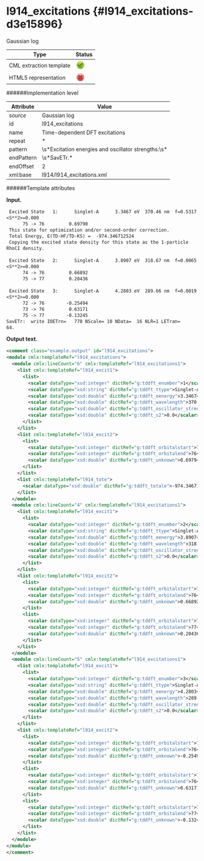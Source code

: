# l914\_excitations {#l914_excitations-d3e15896}

Gaussian log

| Type                                                                                                                                                | Status                                                                                                                                              |
|----|----|
| CML extraction template                                                                                                                             | ![](/imgs/Total.png)                                                                                                                                |
| HTML5 representation                                                                                                                                | ![](/imgs/None.png)                                                                                                                                 |

######Implementation level

| Attribute                                                                                                                                           | Value                                                                                                                                               |
|----|----|
| *source*                                                                                                                                            | Gaussian log                                                                                                                                        |
| id                                                                                                                                                  | l914\_excitations                                                                                                                                   |
| name                                                                                                                                                | Time-dependent DFT excitations                                                                                                                      |
| repeat                                                                                                                                              | \*                                                                                                                                                  |
| pattern                                                                                                                                             | \\s\*Excitation energies and oscillator strengths:\\s\*                                                                                             |
| endPattern                                                                                                                                          | \\s\*SavETr.\*                                                                                                                                      |
| endOffset                                                                                                                                           | 2                                                                                                                                                   |
| xml:base                                                                                                                                            | l914/l914\_excitations.xml                                                                                                                          |

######Template attributes

**Input.**


     Excited State   1:      Singlet-A      3.3467 eV  370.46 nm  f=0.5317  <S**2>=0.000
          75 -> 76         0.69790
     This state for optimization and/or second-order correction.
     Total Energy, E(TD-HF/TD-KS) =  -974.346712524    
     Copying the excited state density for this state as the 1-particle RhoCI density.
     
     Excited State   2:      Singlet-A      3.8907 eV  318.67 nm  f=0.0065  <S**2>=0.000
          74 -> 76         0.66892
          75 -> 77         0.20436
     
     Excited State   3:      Singlet-A      4.2803 eV  289.66 nm  f=0.0019  <S**2>=0.000
          72 -> 76        -0.25494
          73 -> 76         0.63171
          75 -> 77        -0.13245
    SavETr:  write IOETrn=   770 NScale= 10 NData=  16 NLR=1 LETran=      64.
      

**Output text.**

```xml
<comment class="example.output" id="l914_excitations">
<module cmlx:templateRef="l914_excitations">
  <module cmlx:lineCount="6" cmlx:templateRef="l914_excitations1">
    <list cmlx:templateRef="l914_excit1">
      <list>
        <scalar dataType="xsd:integer" dictRef="g:tddft_enumber">1</scalar>
        <scalar dataType="xsd:string" dictRef="g:tddft_ttype">Singlet-A</scalar>
        <scalar dataType="xsd:double" dictRef="g:tddft_eenergy">3.3467</scalar>
        <scalar dataType="xsd:double" dictRef="g:tddft_wavelength">370.46</scalar>
        <scalar dataType="xsd:double" dictRef="g:tddft_oscillator_strength">0.5317</scalar>
        <scalar dataType="xsd:double" dictRef="g:tddft_s2">0.0</scalar>
      </list>
    </list>
    <list cmlx:templateRef="l914_excit2">
      <list>
        <scalar dataType="xsd:integer" dictRef="g:tddft_orbitalstart">75</scalar>
        <scalar dataType="xsd:integer" dictRef="g:tddft_orbitalend">76</scalar>
        <scalar dataType="xsd:double" dictRef="g:tddft_unknown">0.6979</scalar>
      </list>
    </list>
    <list cmlx:templateRef="l914_tote">
      <scalar dataType="xsd:double" dictRef="g:tddft_totale">-974.346712524</scalar>
    </list>
  </module>
  <module cmlx:lineCount="4" cmlx:templateRef="l914_excitations1">
    <list cmlx:templateRef="l914_excit1">
      <list>
        <scalar dataType="xsd:integer" dictRef="g:tddft_enumber">2</scalar>
        <scalar dataType="xsd:string" dictRef="g:tddft_ttype">Singlet-A</scalar>
        <scalar dataType="xsd:double" dictRef="g:tddft_eenergy">3.8907</scalar>
        <scalar dataType="xsd:double" dictRef="g:tddft_wavelength">318.67</scalar>
        <scalar dataType="xsd:double" dictRef="g:tddft_oscillator_strength">0.0065</scalar>
        <scalar dataType="xsd:double" dictRef="g:tddft_s2">0.0</scalar>
      </list>
    </list>
    <list cmlx:templateRef="l914_excit2">
      <list>
        <scalar dataType="xsd:integer" dictRef="g:tddft_orbitalstart">74</scalar>
        <scalar dataType="xsd:integer" dictRef="g:tddft_orbitalend">76</scalar>
        <scalar dataType="xsd:double" dictRef="g:tddft_unknown">0.66892</scalar>
      </list>
      <list>
        <scalar dataType="xsd:integer" dictRef="g:tddft_orbitalstart">75</scalar>
        <scalar dataType="xsd:integer" dictRef="g:tddft_orbitalend">77</scalar>
        <scalar dataType="xsd:double" dictRef="g:tddft_unknown">0.20436</scalar>
      </list>
    </list>
  </module>
  <module cmlx:lineCount="5" cmlx:templateRef="l914_excitations1">
    <list cmlx:templateRef="l914_excit1">
      <list>
        <scalar dataType="xsd:integer" dictRef="g:tddft_enumber">3</scalar>
        <scalar dataType="xsd:string" dictRef="g:tddft_ttype">Singlet-A</scalar>
        <scalar dataType="xsd:double" dictRef="g:tddft_eenergy">4.2803</scalar>
        <scalar dataType="xsd:double" dictRef="g:tddft_wavelength">289.66</scalar>
        <scalar dataType="xsd:double" dictRef="g:tddft_oscillator_strength">0.0019</scalar>
        <scalar dataType="xsd:double" dictRef="g:tddft_s2">0.0</scalar>
      </list>
    </list>
    <list cmlx:templateRef="l914_excit2">
      <list>
        <scalar dataType="xsd:integer" dictRef="g:tddft_orbitalstart">72</scalar>
        <scalar dataType="xsd:integer" dictRef="g:tddft_orbitalend">76</scalar>
        <scalar dataType="xsd:double" dictRef="g:tddft_unknown">-0.25494</scalar>
      </list>
      <list>
        <scalar dataType="xsd:integer" dictRef="g:tddft_orbitalstart">73</scalar>
        <scalar dataType="xsd:integer" dictRef="g:tddft_orbitalend">76</scalar>
        <scalar dataType="xsd:double" dictRef="g:tddft_unknown">0.63171</scalar>
      </list>
      <list>
        <scalar dataType="xsd:integer" dictRef="g:tddft_orbitalstart">75</scalar>
        <scalar dataType="xsd:integer" dictRef="g:tddft_orbitalend">77</scalar>
        <scalar dataType="xsd:double" dictRef="g:tddft_unknown">-0.13245</scalar>
      </list>
    </list>
  </module>
</module>
</comment>
```
